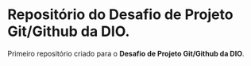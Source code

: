 # Repositório do Desafio de Projeto Git/Github da DIO.
Primeiro repositório criado para o **Desafio de Projeto Git/Github da DIO**.
